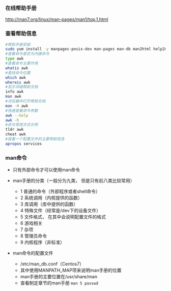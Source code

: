 

### 在线帮助手册

http://man7.org/linux/man-pages/man1/top.1.html

### 查看帮助信息

```bash
#帮助手册安装
sudo yum install -y manpages-posix-dev man-pages man-db man2html help2man most
#查看命令是否为内建命令
type awk
#查看命令主要作用
whatis awk
#查找命令位置
which awk
whereis awk
#显示详细帮助文档
info awk
man awk
#浏览器中打开帮助文档
man -H awk
#快速查看命令参数
awk --help
awk -h
#命令常用方式示例
tldr awk
cheat awk
#查看一个配置文件的主要帮助信息
apropos services
```

### man命令

- 只有外部命令才可以使用man命令

- man手册的分类（一般分为九类， 但是只有前八类比较常用）

  - 1 普通的命令（外部程序或者shell命令）
  - 2 系统调用（内核提供的函数）
  - 3 库调用（库中提供的函数）
  - 4 特殊文件（经常是/dev下的设备文件）
  - 5 文件格式， 在其中会说明配置文件的格式
  - 6 游戏相关
  - 7 杂项
  - 8 管理员命令
  - 9 内核程序（非标准）

- man命令的配置文件

  - /etc/man_db.conf（Centos7）
  - 其中使用MANPATH_MAP项来说明man手册的位置
  - man手册的主要位置在/usr/share/man
  - 查看制定章节的man手册 `man 5 passwd` 

